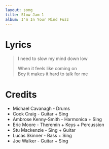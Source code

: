 ```yaml
---
layout: song
title: Slow Jam 1
album: I'm In Your Mind Fuzz
---
```


# Lyrics

> I need to slow my mind down low  
>  
> When it feels like coming on  
> Boy it makes it hard to talk for me  

# Credits

* Michael Cavanagh - Drums  
* Cook Craig - Guitar + Sing  
* Ambrose Kenny-Smith - Harmonica + Sing  
* Eric Moore - Theremin + Keys + Percussion  
* Stu Mackenzie - Sing + Guitar  
* Lucas Skinner - Bass + Sing  
* Joe Walker - Guitar + Sing  
